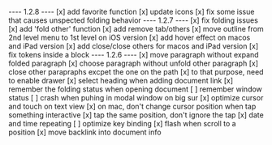 ---- 1.2.8 ----
[x] add favorite function
[x] update icons
[x] fix some issue that causes unspected folding behavior
---- 1.2.7 ----
[x] fix folding issues
[x] add 'fold other' function
[x] add remove tab/others
[x] move outline from 2nd level menu to 1st level on iOS version
[x] add hover effect on macos and iPad version
[x] add close/close others for macos and iPad version
[x] fix tokens inside a block
---- 1.2.6 ----
[x] move paragraph without expand folded paragraph
[x] choose paragraph without unfold other paragraph
[x] close other parapraphs excpet the one on the path
[x] to that purpose, need to enable drawer
[x] select heading when adding document link
[x] remember the folding status when opening document
[ ] remember window status
[ ] crash when puhing in modal window on big sur
[x] optimize cursor and touch on text view
  [x] on mac, don't change cursor position when tap something interactive
  [x] tap the same position, don't ignore the tap 
[x] date and time repeating
[ ] optimize key binding
[x] flash when scroll to a position
[x] move backlink into document info
